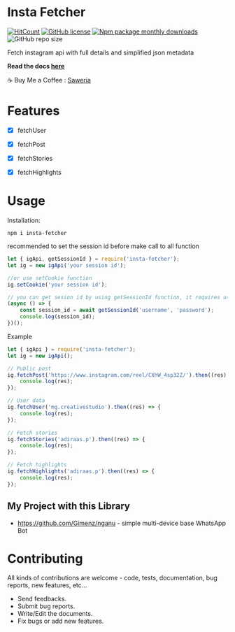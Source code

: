 # Insta Fetcher

[![HitCount](http://hits.dwyl.com/Gimenz/insta-fetcher.svg)](http://hits.dwyl.com/Gimenz/insta-fetcher) [![GitHub license](https://img.shields.io/github/license/Gimenz/insta-fetcher)](https://github.com/Gimenz/insta-fetcher/blob/master/LICENSE) [![Npm package monthly downloads](https://badgen.net/npm/dm/insta-fetcher)](https://npmjs.com/package/insta-fetcher) ![GitHub repo size](https://img.shields.io/github/repo-size/Gimenz/insta-fetcher?style=flat)

Fetch instagram api with full details and simplified json metadata

**Read the docs [here](https://gimenz.github.io/insta-fetcher/)**

☕ Buy Me a Coffee : [Saweria](https://saweria.co/masgimenz 'Saweria')

# Features

- [x] fetchUser

- [x] fetchPost

- [x] fetchStories

- [x] fetchHighlights


# Usage

Installation:

```
npm i insta-fetcher
```

recommended to set the session id before make call to all function

```js
let { igApi, getSessionId } = require('insta-fetcher');
let ig = new igApi('your session id');

//or use setCookie function
ig.setCookie('your session id');

// you can get sesion id by using getSessionId function, it requires username & password
(async () => {
    const session_id = await getSessionId('username', 'password');
    console.log(session_id);
})();
```

Example

```js
let { igApi } = require('insta-fetcher');
let ig = new igApi();

// Public post
ig.fetchPost('https://www.instagram.com/reel/CXhW_4sp32Z/').then((res) => {
	console.log(res);
});

// User data
ig.fetchUser('mg.creativestudio').then((res) => {
	console.log(res);
});

// Fetch stories
ig.fetchStories('adiraas.p').then((res) => {
	console.log(res);
});

// Fetch highlights
ig.fetchHighlights('adiraas.p').then((res) => {
	console.log(res);
});
```

## My Project with this Library

- https://github.com/Gimenz/nganu - simple multi-device base WhatsApp Bot 

# Contributing

All kinds of contributions are welcome - code, tests, documentation, bug reports, new features, etc...

- Send feedbacks.
- Submit bug reports.
- Write/Edit the documents.
- Fix bugs or add new features.
